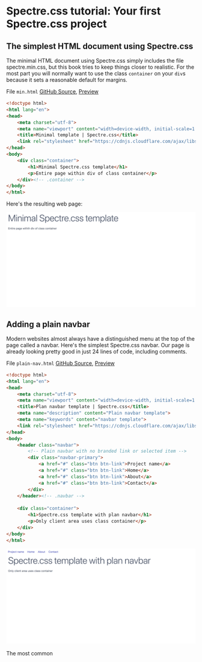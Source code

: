 # Spectre.css tutorial: Your first Spectre.css project

## The simplest HTML document using Spectre.css

The minimal HTML document using Spectre.css simply includes the file spectre.min.css,
but this book tries to keep things closer to realistic. 
For the most part you will normally want to use the class `container` on your `div`s 
because it sets a reasonable default for margins.

File `min.html` [GitHub Source](https://github.com/tomcam/spectre-book/blob/master/examples/min.html), 
[Preview](https://htmlpreview.github.com/?https://github.com/tomcam/spectre-book/blob/master/examples/min.html)

```html
<!doctype html>
<html lang="en">
<head>
	<meta charset="utf-8">
	<meta name="viewport" content="width=device-width, initial-scale=1.0">
	<title>Minimal template | Spectre.css</title>
	<link rel="stylesheet" href="https://cdnjs.cloudflare.com/ajax/libs/spectre.css/0.2.10/spectre.min.css" />
</head>
<body>
 	<div class="container">
		<h1>Minimal Spectre.css template</h1>
		<p>Entire page within div of class container</p>
	</div><!-- .container -->
</body>
</html>
```

Here's the resulting web page:

![](screenshots/screenshot-min-1024x512.png)


## Adding a plain navbar

Modern websites almost always have a distinguished menu at the top of the page called a navbar. Here's the simplest 
Spectre.css navbar. Our page is already looking pretty good in just 24 lines of code, including comments.

File `plain-nav.html` [GitHub Source](https://github.com/tomcam/spectre-book/blob/master/examples/plain-nav.html), 
[Preview](https://htmlpreview.github.com/?https://github.com/tomcam/spectre-book/blob/master/examples/plain-nav.html)

```html
<!doctype html>
<html lang="en">
<head>
	<meta charset="utf-8">
	<meta name="viewport" content="width=device-width, initial-scale=1.0">
	<title>Plan navbar template | Spectre.css</title>
	<meta name="description" content="Plain navbar template">
	<meta name="keywords" content="navbar template">	
	<link rel="stylesheet" href="https://cdnjs.cloudflare.com/ajax/libs/spectre.css/0.2.10/spectre.min.css" />
</head>
<body>
	<header class="navbar">
		<!-- Plain navbar with no branded link or selected item -->
		<div class="navbar-primary">	
			<a href="#" class="btn btn-link">Project name</a>
			<a href="#" class="btn btn-link">Home</a>
			<a href="#" class="btn btn-link">About</a> 
			<a href="#" class="btn btn-link">Contact</a> 
		</div>
	</header><!-- .navbar -->
	
	<div class="container">
		<h1>Spectre.css template with plan navbar</h1>
		<p>Only client area uses class container</p>
	</div>
</body>
</html>

```

![](screenshots/screenshot-plain-nav-1024x512.png)



The most common 
<!--
**XXX** XXX. [GitHub Source](https://github.com/tomcam/spectre-book/blob/master/examples/xxx.html), 
[Preview](https://htmlpreview.github.com/?https://github.com/tomcam/spectre-book/blob/master/examples/xxx.html)
-->
